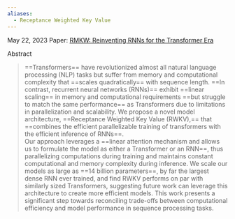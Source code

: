 ```yaml
---
aliases:
  - Receptance Weighted Key Value
---
```


May 22, 2023
Paper: [RMKW: Reinventing RNNs for the Transformer Era](https://arxiv.org/abs/2305.13048)

Abstract
> ==Transformers== have revolutionized almost all natural language processing (NLP) tasks but suffer from memory and computational complexity that ==scales quadratically== with sequence length. ==In contrast, recurrent neural networks (RNNs)== exhibit ==linear scaling== in memory and computational requirements ==but struggle to match the same performance== as Transformers due to limitations in parallelization and scalability. We propose a novel model architecture, ==Receptance Weighted Key Value (RWKV),== that ==combines the efficient parallelizable training of transformers with the efficient inference of RNNs==.  
> Our approach leverages a ==linear attention mechanism and allows us to formulate the model as either a Transformer or an RNN==, thus parallelizing computations during training and maintains constant computational and memory complexity during inference. We scale our models as large as ==14 billion parameters==, by far the largest dense RNN ever trained, and find RWKV performs on par with similarly sized Transformers, suggesting future work can leverage this architecture to create more efficient models. This work presents a significant step towards reconciling trade-offs between computational efficiency and model performance in sequence processing tasks.


